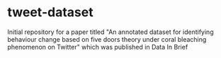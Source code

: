 # tweet-dataset
Initial repository for a paper titled "An annotated dataset for identifying behaviour change based on five doors theory under coral bleaching phenomenon on Twitter" which was published in Data In Brief

